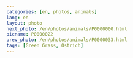 ```yaml
---
categories: [en, photos, animals]
lang: en
layout: photo
next_photo: /en/photos/animals/P0000000.html
picname: P0000022
prev_photo: /en/photos/animals/P0000033.html
tags: [Green Grass, Ostrich]
---
```


